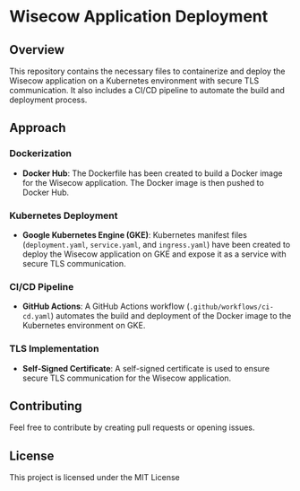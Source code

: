 # Wisecow Application Deployment

## Overview
This repository contains the necessary files to containerize and deploy the Wisecow application on a Kubernetes environment with secure TLS communication. It also includes a CI/CD pipeline to automate the build and deployment process.

## Approach
### Dockerization
- **Docker Hub**: The Dockerfile has been created to build a Docker image for the Wisecow application. The Docker image is then pushed to Docker Hub.

### Kubernetes Deployment
- **Google Kubernetes Engine (GKE)**: Kubernetes manifest files (`deployment.yaml`, `service.yaml`, and `ingress.yaml`) have been created to deploy the Wisecow application on GKE and expose it as a service with secure TLS communication.

### CI/CD Pipeline
- **GitHub Actions**: A GitHub Actions workflow (`.github/workflows/ci-cd.yaml`) automates the build and deployment of the Docker image to the Kubernetes environment on GKE.

### TLS Implementation
- **Self-Signed Certificate**: A self-signed certificate is used to ensure secure TLS communication for the Wisecow application.
## Contributing
Feel free to contribute by creating pull requests or opening issues.

## License
This project is licensed under the MIT License
